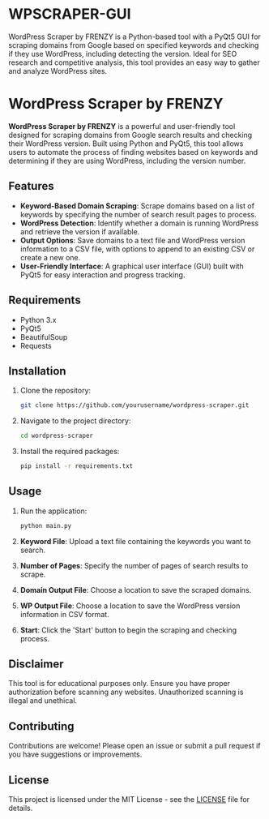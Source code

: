 # WPSCRAPER-GUI
WordPress Scraper by FRENZY is a Python-based tool with a PyQt5 GUI for scraping domains from Google based on specified keywords and checking if they use WordPress, including detecting the version. Ideal for SEO research and competitive analysis, this tool provides an easy way to gather and analyze WordPress sites.
# WordPress Scraper by FRENZY

**WordPress Scraper by FRENZY** is a powerful and user-friendly tool designed for scraping domains from Google search results and checking their WordPress version. Built using Python and PyQt5, this tool allows users to automate the process of finding websites based on keywords and determining if they are using WordPress, including the version number.

## Features

- **Keyword-Based Domain Scraping**: Scrape domains based on a list of keywords by specifying the number of search result pages to process.
- **WordPress Detection**: Identify whether a domain is running WordPress and retrieve the version if available.
- **Output Options**: Save domains to a text file and WordPress version information to a CSV file, with options to append to an existing CSV or create a new one.
- **User-Friendly Interface**: A graphical user interface (GUI) built with PyQt5 for easy interaction and progress tracking.

## Requirements

- Python 3.x
- PyQt5
- BeautifulSoup
- Requests

## Installation

1. Clone the repository:

    ```bash
    git clone https://github.com/yourusername/wordpress-scraper.git
    ```

2. Navigate to the project directory:

    ```bash
    cd wordpress-scraper
    ```

3. Install the required packages:

    ```bash
    pip install -r requirements.txt
    ```

## Usage

1. Run the application:

    ```bash
    python main.py
    ```

2. **Keyword File**: Upload a text file containing the keywords you want to search.

3. **Number of Pages**: Specify the number of pages of search results to scrape.

4. **Domain Output File**: Choose a location to save the scraped domains.

5. **WP Output File**: Choose a location to save the WordPress version information in CSV format.

6. **Start**: Click the 'Start' button to begin the scraping and checking process.

## Disclaimer

This tool is for educational purposes only. Ensure you have proper authorization before scanning any websites. Unauthorized scanning is illegal and unethical.

## Contributing

Contributions are welcome! Please open an issue or submit a pull request if you have suggestions or improvements.

## License

This project is licensed under the MIT License - see the [LICENSE](https://github.com/O3-FRENZY/WPSCRAPER-GUI/blob/main/LICENSE) file for details.
